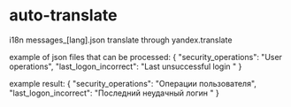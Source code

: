 # auto-translate
i18n messages_[lang].json translate through yandex.translate

example of json files that can be processed:
{
  "security_operations": "User operations",
  "last_logon_incorrect": "Last unsuccessful login "
}

example result:
{
  "security_operations": "Операции пользователя", 
  "last_logon_incorrect": "Последний неудачный логин "
}
